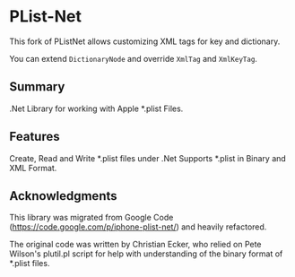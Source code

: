 # PList-Net

This fork of PListNet allows customizing XML tags for key and
dictionary.

You can extend `DictionaryNode` and override `XmlTag` and `XmlKeyTag`.

## Summary
.Net Library for working with Apple *.plist Files.

## Features
Create, Read and Write *.plist files under .Net
Supports *.plist in Binary and XML Format.

## Acknowledgments
This library was migrated from Google Code (https://code.google.com/p/iphone-plist-net/) and heavily refactored.

The original code was written by Christian Ecker, who relied on Pete Wilson's plutil.pl script for help with
understanding of the binary format of *.plist files.

